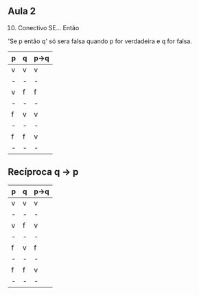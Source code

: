## Aula 2

10. Conectivo SE... Então

'Se p então q' só sera falsa quando p for verdadeira e q for falsa.

| p   | q   | p->q |
| --- | --- | ---- |
| v   | v   | v    |
| -   | -   | -    |
| v   | f   | f    |
| -   | -   | -    |
| f   | v   | v    |
| -   | -   | -    |
| f   | f   | v    |
| -   | -   | -    |

## Recíproca q -> p

| p   | q   | p->q |
| --- | --- | ---- |
| v   | v   | v    |
| -   | -   | -    |
| v   | f   | v    |
| -   | -   | -    |
| f   | v   | f    |
| -   | -   | -    |
| f   | f   | v    |
| -   | -   | -    |
